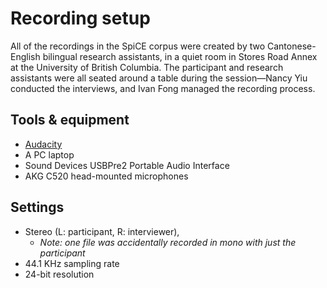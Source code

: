 # Recording setup

All of the recordings in the SpiCE corpus were created by two Cantonese-English bilingual research assistants, in a quiet room in Stores Road Annex at the University of British Columbia. The participant and research assistants were all seated around a table during the session&mdash;Nancy Yiu conducted the interviews, and Ivan Fong managed the recording process. 

## Tools & equipment

- [Audacity](https://www.audacityteam.org/)
- A PC laptop
- Sound Devices USBPre2 Portable Audio Interface
- AKG C520 head-mounted microphones

## Settings

- Stereo (L: participant, R: interviewer), 
	- *Note: one file was accidentally recorded in mono with just the participant*
- 44.1 KHz sampling rate
- 24-bit resolution